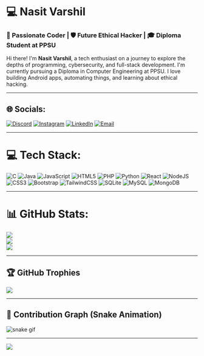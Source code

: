 # 💻 Nasit Varshil

### 🚀 Passionate Coder | 🛡️ Future Ethical Hacker | 🎓 Diploma Student at PPSU

Hi there! I'm **Nasit Varshil**, a tech enthusiast on a journey to explore the depths of programming, cybersecurity, and full-stack development. I'm currently pursuing a Diploma in Computer Engineering at PPSU. I love building Android apps, automating things, and learning about ethical hacking.

---

## 🌐 Socials:
[![Discord](https://img.shields.io/badge/Discord-%237289DA.svg?logo=discord&logoColor=white)](https://discord.gg/Varshil_15) 
[![Instagram](https://img.shields.io/badge/Instagram-%23E4405F.svg?logo=Instagram&logoColor=white)](https://instagram.com/Varshil_nasit) 
[![LinkedIn](https://img.shields.io/badge/LinkedIn-%230077B5.svg?logo=linkedin&logoColor=white)](https://linkedin.com/in/VarshilNasit) 
[![Email](https://img.shields.io/badge/Email-D14836?logo=gmail&logoColor=white)](mailto:codexbyte15@gmail.com) 

---

# 💻 Tech Stack:
![C](https://img.shields.io/badge/c-%2300599C.svg?style=flat-square&logo=c&logoColor=white) 
![Java](https://img.shields.io/badge/java-%23ED8B00.svg?style=flat-square&logo=openjdk&logoColor=white) 
![JavaScript](https://img.shields.io/badge/javascript-%23323330.svg?style=flat-square&logo=javascript&logoColor=%23F7DF1E) 
![HTML5](https://img.shields.io/badge/html5-%23E34F26.svg?style=flat-square&logo=html5&logoColor=white) 
![PHP](https://img.shields.io/badge/php-%23777BB4.svg?style=flat-square&logo=php&logoColor=white) 
![Python](https://img.shields.io/badge/python-3670A0?style=flat-square&logo=python&logoColor=ffdd54) 
![React](https://img.shields.io/badge/react-%2320232a.svg?style=flat-square&logo=react&logoColor=%2361DAFB) 
![NodeJS](https://img.shields.io/badge/node.js-6DA55F?style=flat-square&logo=node.js&logoColor=white) 
![CSS3](https://img.shields.io/badge/css3-%231572B6.svg?style=flat-square&logo=css3&logoColor=white) 
![Bootstrap](https://img.shields.io/badge/bootstrap-%238511FA.svg?style=flat-square&logo=bootstrap&logoColor=white) 
![TailwindCSS](https://img.shields.io/badge/tailwindcss-%2338B2AC.svg?style=flat-square&logo=tailwind-css&logoColor=white) 
![SQLite](https://img.shields.io/badge/sqlite-%2307405e.svg?style=flat-square&logo=sqlite&logoColor=white) 
![MySQL](https://img.shields.io/badge/mysql-4479A1.svg?style=flat-square&logo=mysql&logoColor=white) 
![MongoDB](https://img.shields.io/badge/MongoDB-%234ea94b.svg?style=flat-square&logo=mongodb&logoColor=white)

---

# 📊 GitHub Stats:
![](https://github-readme-stats.vercel.app/api?username=varshil15&theme=tokyonight&hide_border=false&include_all_commits=false&count_private=false)<br/>
![](https://nirzak-streak-stats.vercel.app/?user=varshil15&theme=tokyonight&hide_border=false)<br/>
![](https://github-readme-stats.vercel.app/api/top-langs/?username=varshil15&theme=tokyonight&hide_border=false&include_all_commits=false&count_private=false&layout=compact)

---

## 🏆 GitHub Trophies
![](https://github-profile-trophy.vercel.app/?username=varshil15&theme=tokyonight&no-frame=true&no-bg=false&margin-w=4)

---

## 🐍 Contribution Graph (Snake Animation)
![snake gif](https://github.com/varshil15/varshil15/blob/output/github-contribution-grid-snake.svg)

---

[![](https://visitcount.itsvg.in/api?id=varshil15&icon=0&color=0)](https://visitcount.itsvg.in)

<!-- Proudly created with GPRM ( https://gprm.itsvg.in ) -->
